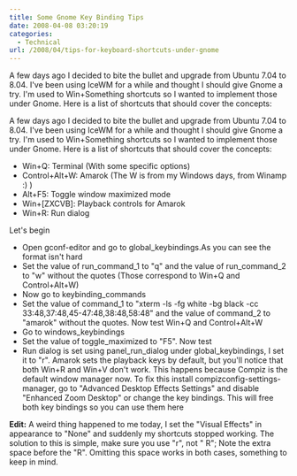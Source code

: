 ```yaml
---
title: Some Gnome Key Binding Tips
date: 2008-04-08 03:20:19
categories:
  - Technical
url: /2008/04/tips-for-keyboard-shortcuts-under-gnome
---
```


A few days ago I decided to bite the bullet and upgrade from Ubuntu 7.04 to 8.04. I've been using IceWM for a while and thought I should give Gnome a try. I'm used to Win+Something shortcuts so I wanted to implement those under Gnome. Here is a list of shortcuts that should cover the concepts:<!--more-->

A few days ago I decided to bite the bullet and upgrade from Ubuntu 7.04 to 8.04. I've been using IceWM for a while and thought I should give Gnome a try. I'm used to Win+Something shortcuts so I wanted to implement those under Gnome. Here is a list of shortcuts that should cover the concepts:

- Win+Q: Terminal (With some specific options)
- Control+Alt+W: Amarok (The W is from my Windows days, from Winamp :) )
- Alt+F5: Toggle window maximized mode
- Win+[ZXCVB]: Playback controls for Amarok
- Win+R: Run dialog

Let's begin

- Open gconf-editor and go to global_keybindings.As you can see the format isn't hard
- Set the value of run_command_1 to "<Super>q" and the value of run_command_2 to "<Alt><Control>w" without the quotes (Those correspond to Win+Q and Control+Alt+W)
- Now go to keybinding_commands
- Set the value of command_1 to "xterm -ls -fg white -bg black -cc 33:48,37:48,45-47:48,38:48,58:48" and the value of command_2 to "amarok" without the quotes. Now test Win+Q and Control+Alt+W
- Go to windows_keybindings
- Set the value of toggle_maximized to "<Alt>F5". Now test
- Run dialog is set using panel_run_dialog under global_keybindings, I set it to "<Super>r". Amarok sets the playback keys by default, but you'll notice that both Win+R and Win+V don't work. This happens because Compiz is the default window manager now. To fix this install compizconfig-settings-manager, go to "Advanced Desktop Effects Settings" and disable "Enhanced Zoom Desktop" or change the key bindings. This will free both key bindings so you can use them here

**Edit:** A weird thing happened to me today, I set the "Visual Effects" in appearance to "None" and suddenly my shortcuts stopped working. The solution to this is simple, make sure you use "<Super>r", not "<Super> R"; Note the extra space before the "R". Omitting this space works in both cases, something to keep in mind.